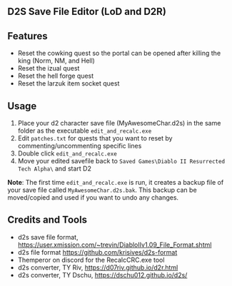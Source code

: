 ## D2S Save File Editor (LoD and D2R)


## Features
- Reset the cowking quest so the portal can be opened after killing the king (Norm, NM, and Hell)
- Reset the izual quest
- Reset the hell forge quest
- Reset the larzuk item socket quest


## Usage
1. Place your d2 character save file (MyAwesomeChar.d2s) in the same folder as the executable `edit_and_recalc.exe`
2. Edit `patches.txt` for quests that you want to reset by commenting/uncommenting specific lines
3. Double click `edit_and_recalc.exe`
4. Move your edited savefile back to `Saved Games\Diablo II Resurrected Tech Alpha\` and start D2

**Note**: The first time `edit_and_recalc.exe` is run, it creates a backup file of your save file called `MyAwesomeChar.d2s.bak`. 
This backup can be moved/copied and used if you want to undo any changes.


## Credits and Tools 
- d2s save file format, https://user.xmission.com/~trevin/DiabloIIv1.09_File_Format.shtml
- d2s file format https://github.com/krisives/d2s-format
- Themperor on discord for the RecalcCRC.exe tool
- d2s converter, TY Riv, https://d07riv.github.io/d2r.html 
- d2s converter, TY Dschu, https://dschu012.github.io/d2s/
